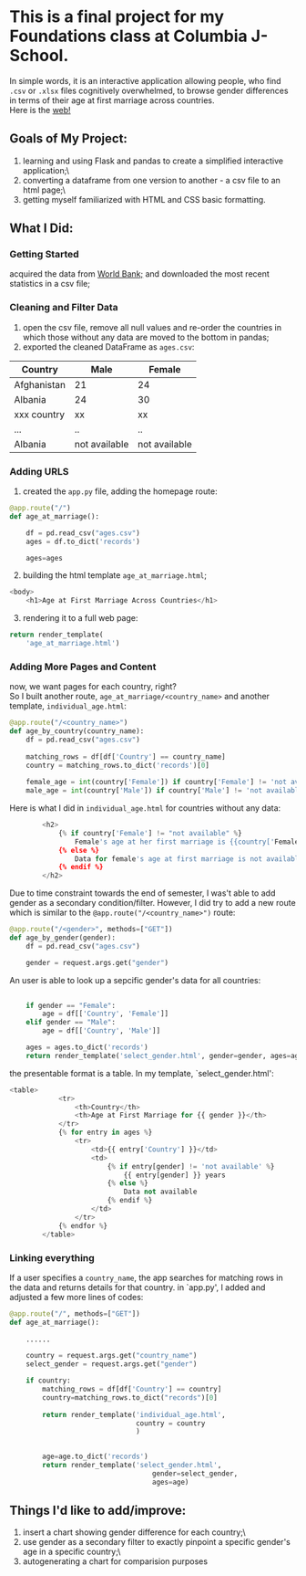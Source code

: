 # This is a final project for my Foundations class at Columbia J-School. 
In simple words, it is an interactive application allowing people, who find `.csv` or `.xlsx` files cognitively overwhelmed, to browse gender differences in terms of their age at first marriage across countries.\
Here is the [web!](https://a-project-about-ages-at-marriagegunicorn.onrender.com/)

## Goals of My Project:
1. learning and using Flask and pandas to create a simplified interactive application;\
2. converting a dataframe from one version to another - a csv file to an html page;\
3. getting myself familiarized with HTML and CSS basic formatting.

## What I Did:
### Getting Started
acquired the data from [World Bank;](https://databank.worldbank.org/source/gender-statistics) and downloaded the most recent statistics in a csv file;
### Cleaning and Filter Data
1. open the csv file, remove all null values and re-order the countries in which those without any data are moved to the bottom in pandas;
2. exported the cleaned DataFrame as `ages.csv`:

| Country     |     Male    |    Female   |
| --------    |     --      |      --     |
| Afghanistan |    21       |      24     | 
| Albania     |    24       |      30     |
| xxx country |    xx       |      xx     |
|     ...     |    ..       |      ..     |
| Albania     |not available|not available|

### Adding URLS 
1. created the `app.py` file, adding the homepage route:
```python
@app.route("/")
def age_at_marriage():

    df = pd.read_csv("ages.csv")
    ages = df.to_dict('records')

    ages=ages
```
2. building the html template `age_at_marriage.html`;
```python
<body>
    <h1>Age at First Marriage Across Countries</h1>
```
3. rendering it to a full web page: 
```python 
return render_template(
    'age_at_marriage.html')

```

### Adding More Pages and Content
now, we want pages for each country, right?\
So I built another route, `age_at_marriage/<country_name>` and another template, `individual_age.html`:
```python
@app.route("/<country_name>")
def age_by_country(country_name):
    df = pd.read_csv("ages.csv")
    
    matching_rows = df[df['Country'] == country_name]
    country = matching_rows.to_dict('records')[0]
    
    female_age = int(country['Female']) if country['Female'] != 'not available' else None
    male_age = int(country['Male']) if country['Male'] != 'not available' else None
```
Here is what I did in `individual_age.html` for countries without any data:
```python
        <h2>
            {% if country['Female'] != "not available" %}
                Female's age at her first marriage is {{country['Female'] |int}} years old.
            {% else %}
                Data for female's age at first marriage is not available, sorry. 
            {% endif %}
        </h2>
```
Due to time constraint towards the end of semester, I was't able to add gender as a secondary condition/filter. However, I did try to add a new route which is similar to the `@app.route("/<country_name>")` route:

```python 
@app.route("/<gender>", methods=["GET"])
def age_by_gender(gender):
    df = pd.read_csv("ages.csv")

    gender = request.args.get("gender")
```
An user is able to look up a sepcific gender's data for all countries: 
```python
    
    if gender == "Female":
        age = df[['Country', 'Female']]
    elif gender == "Male":
        age = df[['Country', 'Male']]

    ages = ages.to_dict('records')
    return render_template('select_gender.html', gender=gender, ages=ages)
```
the presentable format is a table. In my template, `select_gender.html': 
```python
<table>
            <tr>
                <th>Country</th>
                <th>Age at First Marriage for {{ gender }}</th>
            </tr>
            {% for entry in ages %}
                <tr>
                    <td>{{ entry['Country'] }}</td>
                    <td>
                        {% if entry[gender] != 'not available' %}
                            {{ entry[gender] }} years
                        {% else %}
                            Data not available
                        {% endif %}
                    </td>
                </tr>
            {% endfor %}
        </table>
```
### Linking everything
If a user specifies a `country_name`, the app searches for matching rows in the data and returns details for that country. in `app.py', I added and adjusted a few more lines of codes:

```python
@app.route("/", methods=["GET"])
def age_at_marriage():
    
    ......

    country = request.args.get("country_name")
    select_gender = request.args.get("gender")

    if country:
        matching_rows = df[df['Country'] == country]
        country=matching_rows.to_dict("records")[0]
        
        return render_template('individual_age.html',
                               country = country
                               )
 

        age=age.to_dict('records')
        return render_template('select_gender.html',
                                   gender=select_gender,
                                   ages=age)
```

## Things I'd like to add/improve:
1. insert a chart showing gender difference for each country;\
2. use gender as a secondary filter  to exactly pinpoint a specific gender's age in a specific country;\
3. autogenerating a chart for comparision purposes




